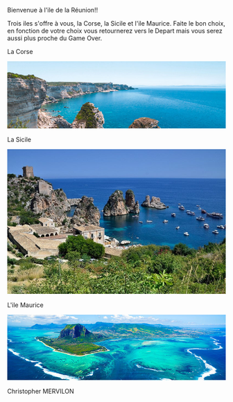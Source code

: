 Bienvenue à l'ile de la Réunion!!

Trois iles s'offre à vous, la Corse, la Sicile et l'ile Maurice. Faite le bon choix, en fonction de votre choix vous retournerez vers le Depart mais vous serez aussi plus proche du Game Over.

La Corse

[![image B](../images/corse.jpg)](https://github.com/ssagnane1/tp2-labyrinthe/blob/main/jeu-heros-sdc/B.md)

La Sicile 

[![image H](../images/sicile.jpg)](https://github.com/ssagnane1/tp2-labyrinthe/blob/main/jeu-heros-sdc/H.md)

L'ile Maurice

[![image F](../images/maurice.jpg)](https://github.com/ssagnane1/tp2-labyrinthe/blob/main/jeu-heros-sdc/Maurice.md)

Christopher MERVILON
